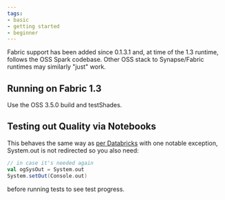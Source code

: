 ```yaml
---
tags:
- basic
- getting started
- beginner
---
```


Fabric support has been added since 0.1.3.1 and, at time of the 1.3 runtime, follows the OSS Spark codebase.  Other OSS stack to Synapse/Fabric runtimes may similarly "just" work. 

## Running on Fabric 1.3

Use the OSS 3.5.0 build and testShades.

## Testing out Quality via Notebooks

This behaves the same way as [per Databricks](running_on_databricks.md#testing-out-quality-via-notebooks) with one notable exception, System.out is not redirected so you also need:

```scala
// in case it's needed again 
val ogSysOut = System.out
System.setOut(Console.out)
```

before running tests to see test progress.